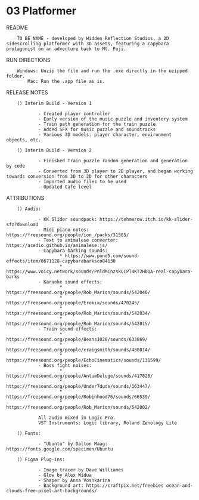 # 03 Platformer

README

        TO BE NAME - developed by Hidden Reflection Studios, a 2D sidescrolling platformer with 3D assets, featuring a capybara protagonist on an adventure back to Mt. Fuji.

RUN DIRECTIONS

        Windows: Unzip the file and run the .exe directly in the uzipped folder.
            Mac: Run the .app file as is.

RELEASE NOTES

        () Interim Build - Version 1

                - Created player controller
                - Early version of the music puzzle and inventory system
                - Train path generation for the train puzzle
                - Added SFX for music puzzle and soundtracks 
                - Various 3D models: player character, environment objects, etc.

        () Interim Build - Version 2

                - Finished Train puzzle random generation and generation by code
                - Converted from 3D player to 2D player, and began working towards conversion from 3D to 2D for other characters
                - Imported audio files to be used
                - Updated Cafe level

ATTRIBUTIONS 

        () Audio:

                - KK Slider soundpack: https://tehmerow.itch.io/kk-slider-sfz?download
                - Midi piano notes: https://freesound.org/people/ion_/packs/31585/
                - Text to animalese converter: https://acedio.github.io/animalese.js/
                - Capybara barking sounds: 
                        * https://www.pond5.com/sound-effects/item/8671128-capybarabarksco84130 
                        * https://www.voicy.network/sounds/PnldMCnzskCCPl4KT2HbQA-real-capybara-barks
                - Karaoke sound effects: 
                        * https://freesound.org/people/Rob_Marion/sounds/542040/
                        * https://freesound.org/people/Erokia/sounds/470245/
                        * https://freesound.org/people/Rob_Marion/sounds/542034/
                        * https://freesound.org/people/Rob_Marion/sounds/542015/
                - Train sound effects:
                        * https://freesound.org/people/Beans1026/sounds/633869/
                        * https://freesound.org/people/craigsmith/sounds/480814/
                        * https://freesound.org/people/EchoCinematics/sounds/131599/
                - Boss fight noises: 
                        * https://freesound.org/people/AntumDeluge/sounds/417826/
                        * https://freesound.org/people/Under7dude/sounds/163447/
                        * https://freesound.org/people/Robinhood76/sounds/66539/
                        * https://freesound.org/people/Rob_Marion/sounds/542002/

                All audio mixed in Logic Pro. 
                VST Instruments: Logic library, Roland Zenology Lite

        () Fonts: 
                
                - "Ubuntu" by Dalton Maag: https://fonts.google.com/specimen/Ubuntu

        () Figma Plug-ins:

                - Image tracer by Dave Williames
                - Glow by Alex Widua
                - Shaper by Anna Voshkarina 
                - Background art: https://craftpix.net/freebies ocean-and-clouds-free-pixel-art-backgrounds/